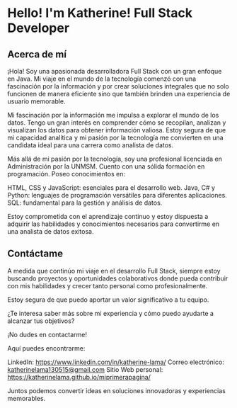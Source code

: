 # Hello! I'm Katherine! Full Stack Developer

## Acerca de mí
¡Hola! Soy una apasionada desarrolladora Full Stack con un gran enfoque en Java. Mi viaje en el mundo de la tecnología comenzó con una fascinación por la información y por crear soluciones integrales que no solo funcionen de manera eficiente sino que también brinden una experiencia de usuario memorable.

Mi fascinación por la información me impulsa a explorar el mundo de los datos. Tengo un gran interés en comprender cómo se recopilan, analizan y visualizan los datos para obtener información valiosa. Estoy segura de que mi capacidad analítica y mi pasión por la tecnología me convierten en una candidata ideal para una carrera como analista de datos.

Más allá de mi pasión por la tecnología, soy una profesional licenciada en Administración por la UNMSM. Cuento con una sólida formación en programación. Poseo conocimientos en:

HTML, CSS y JavaScript: esenciales para el desarrollo web.
Java, C# y Python: lenguajes de programación versátiles para diferentes aplicaciones.
SQL: fundamental para la gestión y análisis de datos.

Estoy comprometida con el aprendizaje continuo y estoy dispuesta a adquirir las habilidades y conocimientos necesarios para convertirme en una analista de datos exitosa.

## Contáctame
A medida que continúo mi viaje en el desarrollo Full Stack, siempre estoy buscando proyectos y oportunidades colaborativos donde pueda contribuir con mis habilidades y crecer tanto personal como profesionalmente. 

Estoy segura de que puedo aportar un valor significativo a tu equipo.

¿Te interesa saber más sobre mi experiencia y cómo puedo ayudarte a alcanzar tus objetivos?

¡No dudes en contactarme!

Aquí puedes encontrarme:

LinkedIn: https://www.linkedin.com/in/katherine-lama/
Correo electrónico: katherinelama130515@gmail.com
Sitio Web personal: https://katherinelama.github.io/miprimerapagina/

Juntos podemos convertir ideas en soluciones innovadoras y experiencias memorables.